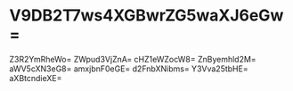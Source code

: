 # V9DB2T7ws4XGBwrZG5waXJ6eGw=
Z3R2YmRheWo=
ZWpud3VjZnA=
cHZ1eWZocW8=
ZnByemhld2M=
aWV5cXN3eG8=
amxjbnF0eGE=
d2FnbXNibms=
Y3Vva25tbHE=
aXBtcndieXE=
